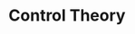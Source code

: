 ---
title: "Control Theory"

categories: ['']

tags: ['Control', 'Theory']

arwords: 'نظرية التحكم'

arexps: []

enwords: ['Control Theory']

enexps: []

arlexicons: 'ن'

enlexicons: 'C'

authors: ['Ruqayya Roshdy']

translators: ['']

citations: 'العربية والذكاء الاصطناعي'

sources: 'مركز الملك عبدالله بن عبدالعزيز الدولي لخدمة اللغة العربية'

word: "true"

slug: ""
---